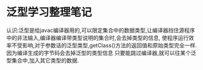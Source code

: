 # 泛型学习整理笔记
认识:泛型是给javac编译器用的,可以限定集合中的数据类型,让编译器挡住源程序中的非法输入,编译器编译带类型说明的集合时,会去掉类型的信息,
使程序运行效率不受影响,对于参数话的泛型类型,getClass()方法的返回值和原始类型完全一样.因为编译生成的字节码会去掉泛型的类型信息
只要能跳过编译器,就可以往某个泛型集合中,加入其它类型的数据.
